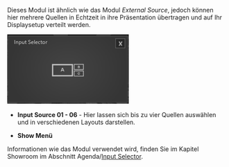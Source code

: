 Dieses Modul ist ähnlich wie das Modul *External Source*, jedoch können hier mehrere Quellen in Echtzeit in ihre Präsentation übertragen und auf Ihr Displaysetup verteilt werden.

![InputselectorModul](img/Manager/Module/Inputselector_Module.png) 

* **Input Source 01 - 06** - Hier lassen sich bis zu vier Quellen auswählen und in verschiedenen Layouts darstellen.

* **Show Menü**


Informationen wie das Modul verwendet wird, finden Sie im Kapitel Showroom im Abschnitt Agenda/[Input Selector](056_agenda/#input-selector).
